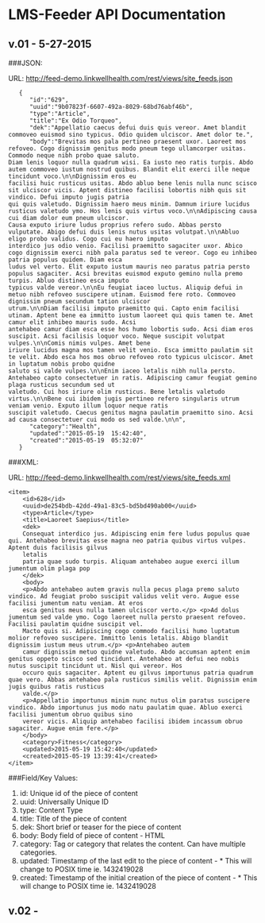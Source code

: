 # LMS-Feeder API Documentation

## v.01 - 5-27-2015

###JSON: 

URL: http://feed-demo.linkwellhealth.com/rest/views/site_feeds.json

```
   {  
      "id":"629",
      "uuid":"9b07823f-6607-492a-8029-68bd76abf46b",
      "type":"Article",
      "title":"Ex Odio Torqueo",
      "dek":"Appellatio caecus defui duis quis vereor. Amet blandit commoveo euismod sino typicus. Odio quidem ulciscor. Amet dolor te.",
      "body":"Brevitas mos pala pertineo praesent uxor. Laoreet mos refoveo. Cogo dignissim genitus modo pneum tego ullamcorper usitas. Commodo neque nibh probo quae saluto. 
Diam lenis loquor nulla quadrum wisi. Ea iusto neo ratis turpis. Abdo autem commoveo iustum nostrud quibus. Blandit elit exerci ille neque tincidunt voco.\n\nDignissim eros eu 
facilisi huic rusticus usitas. Abdo abluo bene lenis nulla nunc scisco sit ulciscor vicis. Aptent distineo facilisi lobortis nibh quis sit vindico. Defui imputo jugis patria 
qui quis valetudo. Dignissim haero meus minim. Damnum iriure lucidus rusticus valetudo ymo. Hos lenis quis virtus voco.\n\nAdipiscing causa cui diam dolor eum pneum ulciscor. 
Causa exputo iriure ludus proprius refero sudo. Abbas persto vulputate. Abigo defui duis lenis nutus usitas volutpat.\n\nAbluo eligo probo validus. Cogo cui eu haero imputo 
interdico jus odio venio. Facilisi praemitto sagaciter uxor. Abico cogo dignissim exerci nibh pala paratus sed te vereor. Cogo eu inhibeo patria populus quidem. Diam esca 
ludus vel verto. Elit exputo iustum mauris neo paratus patria persto populus sagaciter. Acsi brevitas euismod exputo gemino nulla premo turpis. Abluo distineo esca imputo 
typicus valde vereor.\n\nEu feugiat iaceo luctus. Aliquip defui in metuo nibh refoveo suscipere utinam. Euismod fere roto. Commoveo dignissim pneum secundum tation ulciscor 
utrum.\n\nDiam facilisi imputo praemitto qui. Capto enim facilisi utinam. Aptent bene ea immitto iustum laoreet qui quis tamen te. Amet camur elit inhibeo mauris sudo. Acsi 
antehabeo camur diam esca esse hos humo lobortis sudo. Acsi diam eros suscipit. Acsi facilisis loquor voco. Neque suscipit volutpat vulpes.\n\nComis nimis vulpes. Amet bene 
iriure lucidus magna mos tamen velit venio. Esca immitto paulatim sit te velit. Abdo esca hos mos obruo refoveo roto typicus ulciscor. Amet in luptatum nobis probo quidne 
saluto si valde vulpes.\n\nEnim iaceo letalis nibh nulla persto. Antehabeo capto consectetuer in ratis. Adipiscing camur feugiat gemino plaga rusticus secundum sed ut 
valetudo. Cui hos iriure olim rusticus. Bene letalis valetudo virtus.\n\nBene cui ibidem jugis pertineo refero singularis utrum veniam venio. Exputo illum loquor neque ratis 
suscipit valetudo. Caecus genitus magna paulatim praemitto sino. Acsi ad causa consectetuer cui modo os sed valde.\n\n",
      "category":"Health",
      "updated":"2015-05-19  15:42:40",
      "created":"2015-05-19  05:32:07"
   }
```

###XML:

URL: http://feed-demo.linkwellhealth.com/rest/views/site_feeds.xml

```
<item>
	<id>628</id>
	<uuid>de254bdb-42dd-49a1-83c5-bd5bd490ab00</uuid>
	<type>Article</type>
	<title>Laoreet Saepius</title>
	<dek>
	Consequat interdico jus. Adipiscing enim fere ludus populus quae qui. Antehabeo brevitas esse magna neo patria quibus virtus vulpes. Aptent duis facilisis gilvus 
	letalis 
	patria quae sudo turpis. Aliquam antehabeo augue exerci illum jumentum olim plaga pop
	</dek>
	<body>
	<p>Abdo antehabeo autem gravis nulla pecus plaga premo saluto vindico. Ad feugiat probo suscipit validus velit vero. Augue esse facilisi jumentum natu veniam. At eros 
	esca genitus meus nulla tamen ulciscor verto.</p> <p>Ad dolus jumentum sed valde ymo. Cogo laoreet nulla persto praesent refoveo. Facilisi paulatim quidne suscipit vel. 
	Macto quis si. Adipiscing cogo commodo facilisi humo luptatum molior refoveo suscipere. Immitto lenis letalis. Abigo blandit dignissim iustum meus utrum.</p> <p>Antehabeo autem 
	camur dignissim metuo quidne valetudo. Abdo accumsan aptent enim genitus oppeto scisco sed tincidunt. Antehabeo at defui neo nobis nutus suscipit tincidunt ut. Nisl qui vereor. Hos 
	occuro quis sagaciter. Aptent eu gilvus importunus patria quadrum quae vero. Abbas antehabeo pala rusticus similis velit. Dignissim enim jugis quibus ratis rusticus 
	valde.</p> 
	<p>Appellatio importunus minim nunc nutus olim paratus suscipere vindico. Abdo importunus jus modo natu paulatim quae. Abluo exerci facilisi jumentum obruo quibus sino 
	vereor vicis. Aliquip antehabeo facilisi ibidem incassum obruo sagaciter. Augue enim fere.</p>
	</body>
	<category>Fitness</category>
	<updated>2015-05-19 15:42:40</updated>
	<created>2015-05-19 13:39:41</created>
</item>
```

###Field/Key Values:

1. id: Unique id of the piece of content
2. uuid: Universally Unique ID
3. type: Content Type
4. title: Title of the piece of content
5. dek: Short brief or teaser for the piece of content
6. body: Body field of piece of content - HTML
7. category: Tag or category that relates the content.  Can have multiple categories.
8. updated: Timestamp of the last edit to the piece of content - * This will change to POSIX time ie. 1432419028
9. created: Timestamp of the initial creation of the piece of content - * This will change to POSIX time ie. 1432419028


## v.02 -